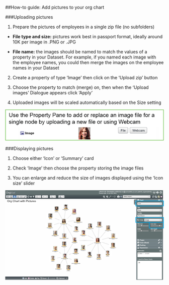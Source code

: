 ##How-to guide: Add pictures to your org chart

###Uploading pictures

1) Prepare the pictures of employees in a single zip file (no subfolders)

* 
  **File type and size:** pictures work best in passport format, ideally around 10K per image in .PNG or .JPG

* 
  **File name:** the images should be named to match the values of a property in your Dataset. For example, if you named each image with the employee names, you could then merge the images on the employee names in your Dataset

2) Create a property of type ‘Image’ then click on the ‘Upload zip’ button



3) Choose the property to match (merge) on, then when the ‘Upload images’ Dialogue appears click ‘Apply’ 



4) Uploaded images will be scaled automatically based on the Size setting

![](3-030.propertypane.png)

###Displaying pictures

1) Choose either ‘Icon’ or ‘Summary’ card

2) Check ‘Image’ then choose the property storing the image files 

3) You can enlarge and reduce the size of images displayed using the ‘Icon size’ slider

![](3-031.orgchartpics2.png)